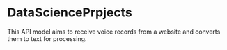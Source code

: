# DataSciencePrpjects
This API model aims to receive voice records from a website and converts them to text for processing.
